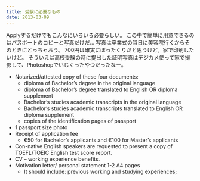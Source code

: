 ```yaml
---
title: 受験に必要なもの
date: 2013-03-09
---
```


Applyするだけでもこんなにいろいろ必要らしい。
この中で簡単に用意できるのはパスポートのコピーと写真だけだ…
写真は卒業式の当日に美容院行くからそのときにとっちゃおう。
700円は確実にぼったくりだと思うけど。家で印刷したいけど。
そういえば高校受験の時に提出した証明写真はデジカメ使って家で撮影して、Photoshopでいじくったやつだったなー。


- Notarized/attested copy of these four documents:
  * diploma of Bachelor’s degree in the original language
  * diploma of Bachelor’s degree translated to English OR diploma supplement
  * Bachelor’s studies academic transcripts in the original language
  * Bachelor’s studies academic transcripts translated to English OR diploma supplement
  * copies of the identification pages of passport
- 1 passport size photo
- Receipt of application fee
  * €50 for Bachelor’s applicants and €100 for Master’s applicants
- Con-native English speakers are requested to present a copy of TOEFL/TOEIC English test score report.
- CV – working experience benefits.
- Motivation letter/ personal statement 1-2 A4 pages
  * It should include: previous working and studying experiences;
